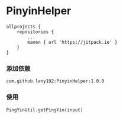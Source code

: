 # PinyinHelper

    allprojects {
        repositories {
            ...
            maven { url 'https://jitpack.io' }
        }
    }
    	
    	
### 添加依赖
    	
    com.github.lany192:PinyinHelper:1.0.0
    
### 使用
    
    PingYinUtil.getPingYin(input)
